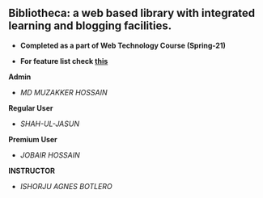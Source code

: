 ## Bibliotheca: a web based library with integrated learning and blogging facilities.

- **Completed as a part of Web Technology Course (Spring-21)**

- **For feature list check [this](https://github.com/muzakker/Bibliotheca-A-web-based-Library/blob/main/Feature%20List.md)**



**Admin**
- _MD MUZAKKER HOSSAIN_

**Regular User**    
- _SHAH-UL-JASUN_

**Premium User**    
- _JOBAIR HOSSAIN_

**INSTRUCTOR**      
- _ISHORJU AGNES BOTLERO_
